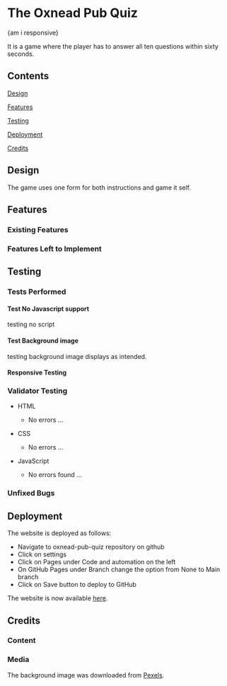 # The Oxnead Pub Quiz

{am i responsive}

It is a game where the player has to answer all ten questions within sixty seconds.

## Contents

[Design](#design)

[Features](#features)

[Testing](#testing)

[Deployment](#deployment)

[Credits](#credits)

## Design

The game uses one form for both instructions and game it self.

## Features

### Existing Features

### Features Left to Implement

## Testing

### Tests Performed

#### Test No Javascript support

testing no script

#### Test Background image

testing background image displays as intended.

#### Responsive Testing

### Validator Testing

- HTML
  - No errors ...

- CSS
  - No errors ...

- JavaScript
  - No errors found ...

### Unfixed Bugs

## Deployment

The website is deployed as follows:

- Navigate to oxnead-pub-quiz repository on github
- Click on settings
- Click on Pages under Code and automation on the left
- On GitHub Pages under Branch change the option from None to Main branch
- Click on Save button to deploy to GitHub

The website is now available [here](https://redfoxofwealden.github.io/oxnead-pub-quiz/).

## Credits

### Content

### Media

The background image was downloaded from [Pexels](https://www.pexels.com/).
